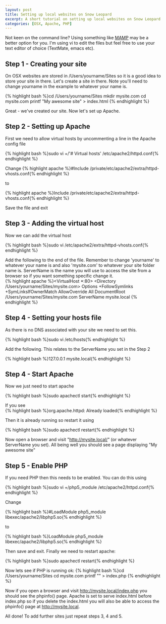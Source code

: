 ```yaml
--- 
layout: post
title: Setting up local websites on Snow Leopard
excerpt: A short tutorial on setting up local websites on Snow Leopard.
categories: [OSX, Apache, PHP]
---
```

Not keen on the command line? Using something like [MAMP][1] may be a better option for you. I'm using vi to edit the files but feel free to use your text editor of choice (TextMate, emacs etc). 

## Step 1 - Creating your site

On OSX websites are stored in /Users/yourname/Sites so it is a good idea to store your site in there. Let's create a site in there. Note you'll need to change yourname in the example to whatever your name is. 

{% highlight bash %}cd /Users/yourname/Sites 
mkdir mysite.com 
cd mysite.com 
printf "My awesome site" > index.html 
{% endhighlight %} 

Great - we've created our site. Now let's set up Apache.

## Step 2 - Setting up Apache

First we need to allow virtual hosts by uncommenting a line in the Apache config file 

{% highlight bash %}sudo vi +/'# Virtual hosts' /etc/apache2/httpd.conf{% endhighlight %} 

Change 
{% highlight apache %}#Include /private/etc/apache2/extra/httpd-vhosts.conf{% endhighlight %} 

to  

{% highlight apache %}Include /private/etc/apache2/extra/httpd-vhosts.conf{% endhighlight %} 

Save the file and exit

## Step 3 - Adding the virtual host

Now we can add the virtual host 

{% highlight bash %}sudo vi /etc/apache2/extra/httpd-vhosts.conf{% endhighlight %} 

Add the following to the end of the file. Remember to change 'yourname' to whatever your name is and also 'mysite.com' to whatever your site folder name is. ServerName is the name you will use to access the site from a browser so if you want something specific change it.  
{% highlight apache %}<VirtualHost *:80> 
  <Directory /Users/yourname/Sites/mysite.com> 
    Options +FollowSymlinks +SymLinksIfOwnerMatch
    AllowOverride All 
  </Directory> 
  DocumentRoot /Users/yourname/Sites/mysite.com 
  ServerName mysite.local 
</VirtualHost> 
{% endhighlight %} 

## Step 4 - Setting your hosts file

As there is no DNS associated with your site we need to set this. 

{% highlight bash %}sudo vi /etc/hosts{% endhighlight %} 

Add the following. This relates to the ServerName you set in the Step 2 

{% highlight bash %}127.0.0.1 mysite.local{% endhighlight %} 

## Step 4 - Start Apache

Now we just need to start apache 

{% highlight bash %}sudo apachectl start{% endhighlight %} 

If you see  
{% highlight bash %}org.apache.httpd: Already loaded{% endhighlight %} 

Then it is already running so restart it using  

{% highlight bash %}sudo apachectl restart{% endhighlight %} 

Now open a browser and visit "http://mysite.local/" (or whatever ServerName you set). All being well you should see a page displaying "My awesome site"

## Step 5 - Enable PHP

If you need PHP then this needs to be enabled. You can do this using 

{% highlight bash %}sudo vi +/php5_module /etc/apache2/httpd.conf{% endhighlight %} 

Change 

{% highlight bash %}#LoadModule php5_module libexec/apache2/libphp5.so{% endhighlight %} 

to 

{% highlight bash %}LoadModule php5_module libexec/apache2/libphp5.so{% endhighlight %} 

Then save and exit. Finally we need to restart apache: 

{% highlight bash %}sudo apachectl restart{% endhighlight %} 

Now lets see if PHP is running ok: 
{% highlight bash %}cd /Users/yourname/Sites 
cd mysite.com 
printf "<?php phpinfo() ?>" > index.php 
{% endhighlight %} 

Now if you open a browser and visit http://mysite.local/index.php you should see the phpinfo() page. Apache is set to serve index.html before index.php so if you delete the index.html you will also be able to access the phpinfo() page at http://mysite.local.

All done! To add further sites just repeat steps 3, 4 and 5.

 [1]: http://www.mamp.info/en/index.html
